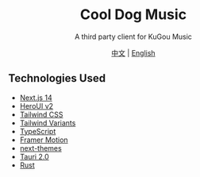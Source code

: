 <p align="center"><h1 align="center">Cool Dog Music</h1></p>
<p align="center">A third party client for KuGou Music</p>
<p align="center">
<a href="./README.md">中文</a> | <a href="./README_en.md">English</a>
</p>

## Technologies Used
- [Next.js 14](https://nextjs.org/docs/getting-started)
- [HeroUI v2](https://heroui.com/)
- [Tailwind CSS](https://tailwindcss.com/)
- [Tailwind Variants](https://tailwind-variants.org)
- [TypeScript](https://www.typescriptlang.org/)
- [Framer Motion](https://www.framer.com/motion/)
- [next-themes](https://github.com/pacocoursey/next-themes)
- [Tauri 2.0](https://v2.tauri.app/)
- [Rust](https://rust-lang.org/)
